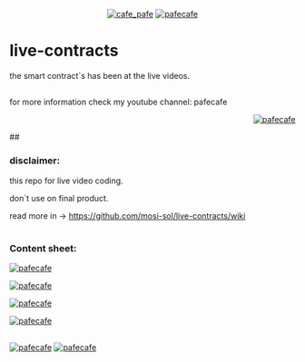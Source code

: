 <p align="center"> 
  <a href="https://twitter.com/cafe_pafe" target="blank"><img src="https://img.shields.io/twitter/follow/cafe_pafe?logo=twitter&style=plastic&labelColor=334455" alt="cafe_pafe" /></a> 
<a href="https://youtube.com/pafecafe" target="blank"><img src="https://img.shields.io/badge/youtube-watch-red/follow/cafe_pafe?logo=youtube&style=plastic&logoColor=red&labelColor=334455" alt="pafecafe" /></a> 
</p>

# live-contracts
the smart contract`s has been at the live videos.
##
for more information check my youtube channel: pafecafe
<p align="right"> 
<a href="https://mosi-sol.github.io/live-contracts/" target="blank">
    <img src="https://img.shields.io/badge/HOME-PAGE-black?style=flat-square&logo=solidity&logoColor=black" alt="pafecafe" /></a> 
</p>
##

### disclaimer:

this repo for live video coding.

don`t use on final product.

read more in -> https://github.com/mosi-sol/live-contracts/wiki

#
### Content sheet:

<p align="left"> 
<a href="https://github.com/mosi-sol/live-contracts" target="blank">
  <img src="https://img.shields.io/badge/episide%2001-SecureSendToken.sol-black?style=flat-square&logo=solidity&logoColor=black" alt="pafecafe" /></a> 
</p>
<p align="left"> 
<a href="https://github.com/mosi-sol/live-contracts" target="blank">
  <img src="https://img.shields.io/badge/episide%2002-DeposiWithdraw.sol-black?style=flat-square&logo=solidity&logoColor=black" alt="pafecafe" /></a> 
</p>
<p align="left"> 
<a href="https://github.com/mosi-sol/live-contracts" target="blank">
  <img src="https://img.shields.io/badge/episide%2003-FactoryPattern.sol-black?style=flat-square&logo=solidity&logoColor=black" alt="pafecafe" /></a> 
</p>
<p align="left"> 
<a href="https://github.com/mosi-sol/live-contracts" target="blank">
  <img src="https://img.shields.io/badge/episide%2004-MicroBank.sol-black?style=flat-square&logo=solidity&logoColor=black" alt="pafecafe" /></a> 
</p>

##
<div>
<span align="left"> 
<a href="https://img.shields.io/github/license/mosi-sol/live-contracts" target="blank">
  <img src="https://img.shields.io/github/license/mosi-sol/live-contracts" alt="pafecafe" /></a> 
</span>
<span align="center"> 
<a href="https://img.shields.io/twitter/url?url=https%3A%2F%2Fgithub.com%2Fmosi-sol%2Flive-contracts" target="blank"><img src="https://img.shields.io/twitter/url?url=https%3A%2F%2Fgithub.com%2Fmosi-sol%2Flive-contracts" alt="pafecafe" /></a> 
</span>
</div>


